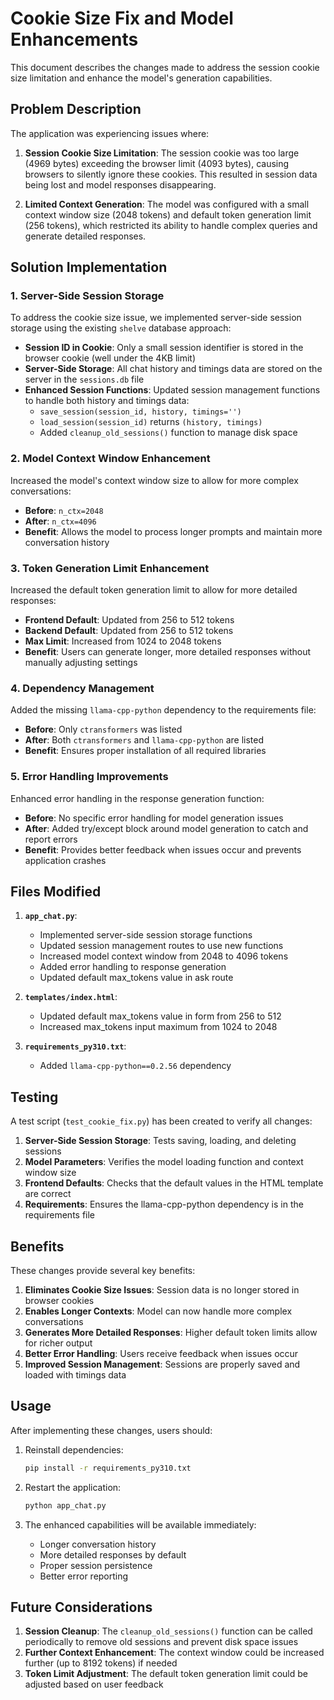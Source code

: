 # Cookie Size Fix and Model Enhancements

This document describes the changes made to address the session cookie size limitation and enhance the model's generation capabilities.

## Problem Description

The application was experiencing issues where:

1. **Session Cookie Size Limitation**: The session cookie was too large (4969 bytes) exceeding the browser limit (4093 bytes), causing browsers to silently ignore these cookies. This resulted in session data being lost and model responses disappearing.

2. **Limited Context Generation**: The model was configured with a small context window size (2048 tokens) and default token generation limit (256 tokens), which restricted its ability to handle complex queries and generate detailed responses.

## Solution Implementation

### 1. Server-Side Session Storage

To address the cookie size issue, we implemented server-side session storage using the existing `shelve` database approach:

- **Session ID in Cookie**: Only a small session identifier is stored in the browser cookie (well under the 4KB limit)
- **Server-Side Storage**: All chat history and timings data are stored on the server in the `sessions.db` file
- **Enhanced Session Functions**: Updated session management functions to handle both history and timings data:
  - `save_session(session_id, history, timings='')`
  - `load_session(session_id)` returns `(history, timings)`
  - Added `cleanup_old_sessions()` function to manage disk space

### 2. Model Context Window Enhancement

Increased the model's context window size to allow for more complex conversations:

- **Before**: `n_ctx=2048`
- **After**: `n_ctx=4096`
- **Benefit**: Allows the model to process longer prompts and maintain more conversation history

### 3. Token Generation Limit Enhancement

Increased the default token generation limit to allow for more detailed responses:

- **Frontend Default**: Updated from 256 to 512 tokens
- **Backend Default**: Updated from 256 to 512 tokens
- **Max Limit**: Increased from 1024 to 2048 tokens
- **Benefit**: Users can generate longer, more detailed responses without manually adjusting settings

### 4. Dependency Management

Added the missing `llama-cpp-python` dependency to the requirements file:

- **Before**: Only `ctransformers` was listed
- **After**: Both `ctransformers` and `llama-cpp-python` are listed
- **Benefit**: Ensures proper installation of all required libraries

### 5. Error Handling Improvements

Enhanced error handling in the response generation function:

- **Before**: No specific error handling for model generation issues
- **After**: Added try/except block around model generation to catch and report errors
- **Benefit**: Provides better feedback when issues occur and prevents application crashes

## Files Modified

1. **`app_chat.py`**:
   - Implemented server-side session storage functions
   - Updated session management routes to use new functions
   - Increased model context window from 2048 to 4096 tokens
   - Added error handling to response generation
   - Updated default max_tokens value in ask route

2. **`templates/index.html`**:
   - Updated default max_tokens value in form from 256 to 512
   - Increased max_tokens input maximum from 1024 to 2048

3. **`requirements_py310.txt`**:
   - Added `llama-cpp-python==0.2.56` dependency

## Testing

A test script (`test_cookie_fix.py`) has been created to verify all changes:

1. **Server-Side Session Storage**: Tests saving, loading, and deleting sessions
2. **Model Parameters**: Verifies the model loading function and context window size
3. **Frontend Defaults**: Checks that the default values in the HTML template are correct
4. **Requirements**: Ensures the llama-cpp-python dependency is in the requirements file

## Benefits

These changes provide several key benefits:

1. **Eliminates Cookie Size Issues**: Session data is no longer stored in browser cookies
2. **Enables Longer Contexts**: Model can now handle more complex conversations
3. **Generates More Detailed Responses**: Higher default token limits allow for richer output
4. **Better Error Handling**: Users receive feedback when issues occur
5. **Improved Session Management**: Sessions are properly saved and loaded with timings data

## Usage

After implementing these changes, users should:

1. Reinstall dependencies:
   ```bash
   pip install -r requirements_py310.txt
   ```

2. Restart the application:
   ```bash
   python app_chat.py
   ```

3. The enhanced capabilities will be available immediately:
   - Longer conversation history
   - More detailed responses by default
   - Proper session persistence
   - Better error reporting

## Future Considerations

1. **Session Cleanup**: The `cleanup_old_sessions()` function can be called periodically to remove old sessions and prevent disk space issues
2. **Further Context Enhancement**: The context window could be increased further (up to 8192 tokens) if needed
3. **Token Limit Adjustment**: The default token generation limit could be adjusted based on user feedback

